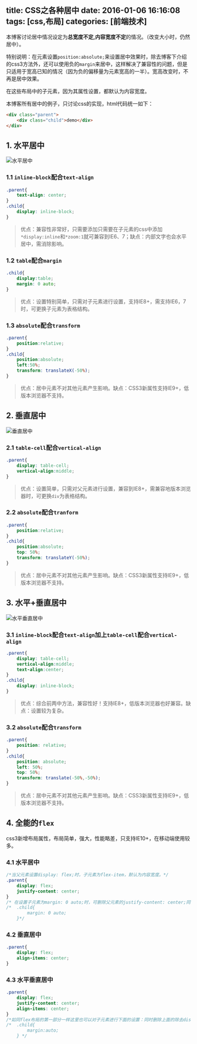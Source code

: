 title: CSS之各种居中
date: 2016-01-06 16:16:08
tags: [css,布局]
categories: [前端技术]
---
本博客讨论居中情况设定为**总宽度不定,内容宽度不定**的情况。（改变大小时，仍然居中）。

特别说明：在元素设置`position:absolute;`来设置居中效果时，除去博客下介绍的css3方法外，还可以使用负的`margin`来居中，这样解决了兼容性的问题，但是只适用于宽高已知的情况（因为负的偏移量为元素宽高的一半）。宽高改变时，不再是居中效果。

在这些布局中的子元素，因为其属性设置，都默认为内容宽度。

本博客所有居中的例子，只讨论css的实现，html代码统一如下：

```html
<div class="parent">
    <div class="child">demo</div>
</div>
```

##  1. 水平居中

![水平居中](/images/css/position/HorizontalCenter.jpg)


### 1.1 `inline-block`配合`text-align`

```css
.parent{
    text-align: center;
}
.child{
    display: inline-block;
}
```

> 优点：兼容性非常好，只需要添加只需要在子元素的css中添加`*display:inline`和`*zoom:1`就可兼容到IE6、7；缺点：内部文字也会水平居中，需消除影响。

### 1.2  `table`配合`margin`


```css
.child{
    display:table;
    margin: 0 auto;
}
```

> 优点：设置特别简单，只需对子元素进行设置，支持IE8+，需支持IE6，7时，可更换子元素为表格结构。

### 1.3  `absolute`配合`transform`

```css
.parent{
    position:relative;
}
.child{
    position:absolute;
    left:50%;
    transform: translateX(-50%);
}
```

>  优点：居中元素不对其他元素产生影响。缺点：CSS3新属性支持IE9+，低版本浏览器不支持。

## 2. 垂直居中

![垂直居中](/images/css/position/VerticalCenter.jpg)


### 2.1  `table-cell`配合`vertical-align`

```css
.parent{
    display: table-cell;
    vertical-align:middle;
}
```

>优点：设置简单，只需对父元素进行设置，兼容到IE8+，需兼容地版本浏览器时，可更换`div`为表格结构。

### 2.2  `absolute`配合`tranform`

```css
.parent{
    position:relative;
}
.child{
    position:absolute;
    top: 50%;
    transform: translateY(-50%);
}
```

> 优点：居中元素不对其他元素产生影响。缺点：CSS3新属性支持IE9+，低版本浏览器不支持。

## 3.  水平+垂直居中

![水平垂直居中](/images/css/position/middle.jpg)

### 3.1  `inline-block`配合`text-align`加上`table-cell`配合`vertical-align`

```css
.parent{
    display: table-cell;
    vertical-align:middle;
    text-align:center;
}
.child{
    display: inline-block;
}
```

>优点：综合前两中方法，兼容性好！支持IE8+，低版本浏览器也好兼容。缺点：设置较为复杂。


### 3.2  `absolute`配合`transform`

```css
.parent{
    position: relative;
}
.child{
    position: absolute;
    left: 50%;
    top: 50%;
    transform: translate(-50%,-50%);
}
```
> 优点：居中元素不对其他元素产生影响。缺点：CSS3新属性支持IE9+，低版本浏览器不支持。


## 4. 全能的`flex`

css3新增布局属性，布局简单，强大，性能略差，只支持IE10+，在移动端使用较多。

### 4.1 水平居中

```css
/*当父元素设置display: flex;时，子元素为flex-item，默认为内容宽度。*/
.parent{
    display: flex;
    justify-content: center;
}
/* 在设置子元素为margin: 0 auto;时，可删除父元素的justify-content: center;同样可以达到居中效果*/
/*  .child{
        margin: 0 auto;
    }*/
```

### 4.2  垂直居中

```css
.parent{
    display: flex;
    align-items: center;
}
```
### 4.3  水平垂直居中

```css
.parent{
    display: flex;
    justify-content: center;
    align-items: center;
}
/*如同flex布局的第一部分一样这里也可以对子元素进行下面的设置：同时删除上面的除去display外的其他属性*/
/*  .child{
        margin:auto;
    } */
```
